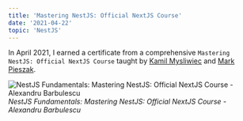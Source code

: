 ```yaml
---
title: 'Mastering NestJS: Official NextJS Course'
date: '2021-04-22'
topic: 'NestJS'
---
```


In April 2021, I earned a certificate from a comprehensive `Mastering NestJS: Official NextJS Course` taught by [Kamil Mysliwiec](https://twitter.com/kammysliwiec) and [Mark Pieszak](https://twitter.com/MarkPieszak).

![NestJS Fundamentals: Mastering NestJS: Official NextJS Course - Alexandru Barbulescu](/images/certifications/nestjs/certification-of-completion-official-nestjs-course.webp)
_NestJS Fundamentals: Mastering NestJS: Official NextJS Course - Alexandru Barbulescu_
